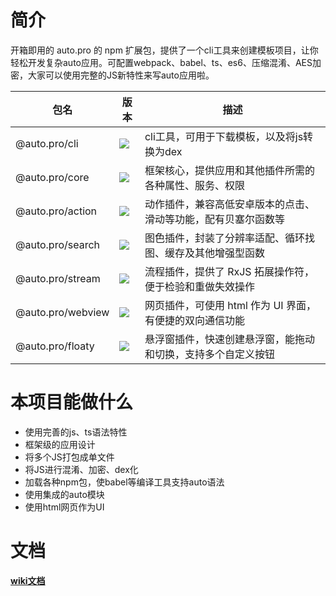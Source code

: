 # 简介

开箱即用的 auto.pro 的 npm 扩展包，提供了一个cli工具来创建模板项目，让你轻松开发复杂auto应用。可配置webpack、babel、ts、es6、压缩混淆、AES加密，大家可以使用完整的JS新特性来写auto应用啦。

| 包名              | 版本                                                    | 描述                                                            |
| ----------------- | ------------------------------------------------------- | ---------------------------------------------------------------|
| @auto.pro/cli     | ![](https://img.shields.io/npm/v/@auto.pro/cli.svg)     | cli工具，可用于下载模板，以及将js转换为dex |
| @auto.pro/core    | ![](https://img.shields.io/npm/v/@auto.pro/core.svg)    | 框架核心，提供应用和其他插件所需的各种属性、服务、权限              |
| @auto.pro/action  | ![](https://img.shields.io/npm/v/@auto.pro/action.svg)  | 动作插件，兼容高低安卓版本的点击、滑动等功能，配有贝塞尔函数等  |
| @auto.pro/search  | ![](https://img.shields.io/npm/v/@auto.pro/search.svg)  | 图色插件，封装了分辨率适配、循环找图、缓存及其他增强型函数      |
| @auto.pro/stream  | ![](https://img.shields.io/npm/v/@auto.pro/stream.svg)  | 流程插件，提供了 RxJS 拓展操作符，便于检验和重做失效操作        |
| @auto.pro/webview | ![](https://img.shields.io/npm/v/@auto.pro/webview.svg) | 网页插件，可使用 html 作为 UI 界面，有便捷的双向通信功能        |
| @auto.pro/floaty  | ![](https://img.shields.io/npm/v/@auto.pro/floaty.svg)  | 悬浮窗插件，快速创建悬浮窗，能拖动和切换，支持多个自定义按钮     |

# 本项目能做什么
- 使用完善的js、ts语法特性
- 框架级的应用设计
- 将多个JS打包成单文件
- 将JS进行混淆、加密、dex化
- 加载各种npm包，使babel等编译工具支持auto语法
- 使用集成的auto模块
- 使用html网页作为UI

# 文档
**[wiki文档](https://github.com/molysama/auto.pro/wiki)**
